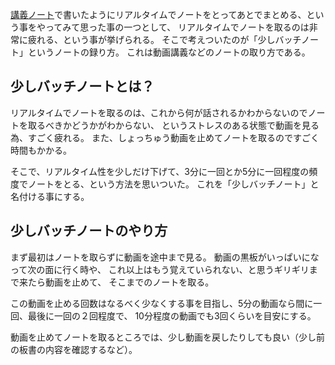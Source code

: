 [講義ノート](%E8%AC%9B%E7%BE%A9%E3%83%8E%E3%83%BC%E3%83%88)で書いたようにリアルタイムでノートをとってあとでまとめる、という事をやってみて思った事の一つとして、
リアルタイムでノートを取るのは非常に疲れる、という事が挙げられる。
そこで考えついたのが「少しバッチノート」というノートの録り方。
これは動画講義などのノートの取り方である。

## 少しバッチノートとは？

リアルタイムでノートを取るのは、これから何が話されるかわからないのでノートを取るべきかどうかがわからない、
というストレスのある状態で動画を見る為、すごく疲れる。
また、しょっちゅう動画を止めてノートを取るのですごく時間もかかる。

そこで、リアルタイム性を少しだけ下げて、3分に一回とか5分に一回程度の頻度でノートをとる、という方法を思いついた。
これを「少しバッチノート」と名付ける事にする。

## 少しバッチノートのやり方

まず最初はノートを取らずに動画を途中まで見る。
動画の黒板がいっぱいになって次の面に行く時や、
これ以上はもう覚えていられない、と思うギリギリまで来たら動画を止めて、
そこまでのノートを取る。

この動画を止める回数はなるべく少なくする事を目指し、5分の動画なら間に一回、最後に一回の２回程度で、
10分程度の動画でも3回くらいを目安にする。

動画を止めてノートを取るところでは、少し動画を戻したりしても良い（少し前の板書の内容を確認するなど）。